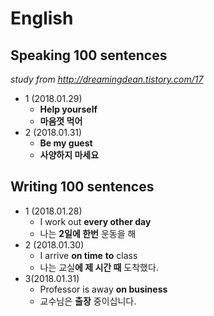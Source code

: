 # English  
## Speaking 100 sentences  
*study from http://dreamingdean.tistory.com/17*
- 1 (2018.01.29)  
  - **Help yourself**  
  - **마음껏 먹어**  
- 2 (2018.01.31)
  - **Be my guest**   
  - **사양하지 마세요**  
  
## Writing 100 sentences  
- 1 (2018.01.28)  
  - I work out **every other day**  
  - 나는 **2일에 한번** 운동을 해  
- 2 (2018.01.30)  
  - I arrive **on time** **to** class  
  - 나는 교실**에 제 시간 때** 도착했다. 
- 3(2018.01.31)
  - Professor is away **on business**  
  - 교수님은 **출장** 중이십니다.  